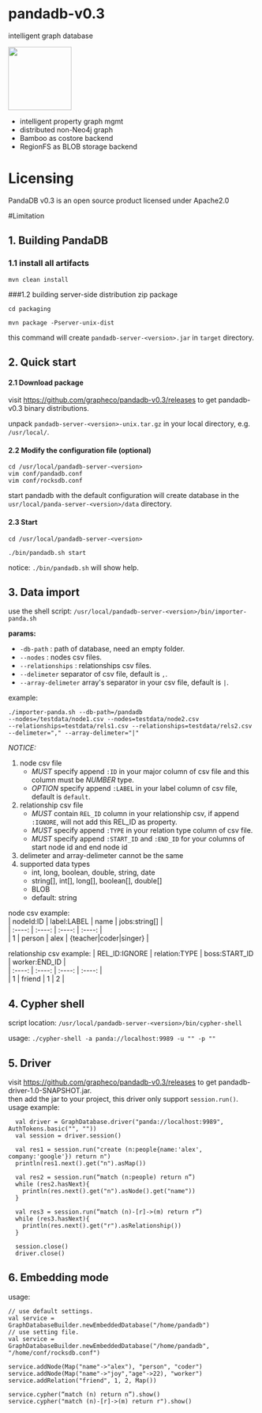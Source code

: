 # pandadb-v0.3
intelligent graph database

<img src="docs/logo.jpg" width="128">

* intelligent property graph mgmt
* distributed non-Neo4j graph
* Bamboo as costore backend
* RegionFS as BLOB storage backend

# Licensing
PandaDB v0.3 is an open source product licensed under Apache2.0

#Limitation

## 1. Building PandaDB
### 1.1 install all artifacts
```
mvn clean install
```
###1.2 building server-side distribution zip package
```
cd packaging

mvn package -Pserver-unix-dist
```
this command will create `pandadb-server-<version>.jar` in `target` directory.


## 2. Quick start
#### 2.1 Download package

visit https://github.com/grapheco/pandadb-v0.3/releases to get pandadb-v0.3 binary distributions.

unpack `pandadb-server-<version>-unix.tar.gz` in your local directory, e.g. `/usr/local/`.

#### 2.2 Modify the configuration file (optional)
```
cd /usr/local/pandadb-server-<version>
vim conf/pandadb.conf
vim conf/rocksdb.conf
```
start pandadb with the default configuration will create database in the `usr/local/panda-server-<version>/data` directory.

#### 2.3 Start
```
cd /usr/local/pandadb-server-<version>

./bin/pandadb.sh start

```
notice: `./bin/pandadb.sh` will show help.

## 3. Data import
use the shell script: `/usr/local/pandadb-server-<version>/bin/importer-panda.sh`  

**params:**
* `-db-path`    : path of database, need an empty folder.
* `--nodes`     : nodes csv files.
* `--relationships`     : relationships csv files.
* `--delimeter`     separator of csv file, default is `,`.
* `--array-delimeter` array's separator in your csv file, default is `|`. 

example: 
```
./importer-panda.sh --db-path=/pandadb 
--nodes=/testdata/node1.csv --nodes=testdata/node2.csv
--relationships=testdata/rels1.csv --relationships=testdata/rels2.csv
--delimeter="," --array-delimeter="|"
```
*NOTICE:*
1. node csv file
    - *MUST* specify append `:ID` in your major column of csv file and this column must be *NUMBER* type.
    - *OPTION* specify append `:LABEL` in your label column of csv file, default is `default`.  
2. relationship csv file
    - *MUST* contain `REL_ID` column in your relationship csv, if append `:IGNORE`, will not add this REL_ID as property.
    - *MUST* specify append `:TYPE` in your relation type column of csv file.
    - *MUST* specify append `:START_ID` and `:END_ID` for your columns of start node id and end node id
3. delimeter and array-delimeter cannot be the same
4. supported data types
    - int, long, boolean, double, string, date
    - string[], int[], long[], boolean[], double[]
    - BLOB
    - default: string

node csv example:  
| nodeId:ID | label:LABEL | name | jobs:string[] |  
| :----: | :----: | :----: | :----: |  
| 1 | person | alex | {teacher\|coder\|singer} |
  
relationship csv example:
| REL_ID:IGNORE | relation:TYPE | boss:START_ID | worker:END_ID |  
| :----: | :----: | :----: | :----: |  
| 1 | friend | 1 | 2 |

## 4. Cypher shell
script location: `/usr/local/pandadb-server-<version>/bin/cypher-shell`  

usage: `./cypher-shell -a panda://localhost:9989 -u "" -p ""`

## 5. Driver
visit https://github.com/grapheco/pandadb-v0.3/releases to get pandadb-driver-1.0-SNAPSHOT.jar.   
then add the jar to your project, this driver only support `session.run()`.  
usage example:
```
  val driver = GraphDatabase.driver("panda://localhost:9989", AuthTokens.basic("", ""))
  val session = driver.session()
  
  val res1 = session.run("create (n:people{name:'alex', company:'google'}) return n")
  println(res1.next().get("n").asMap())
  
  val res2 = session.run(“match (n:people) return n”)
  while (res2.hasNext){
    println(res.next().get("n").asNode().get("name"))
  }
  
  val res3 = session.run(“match (n)-[r]->(m) return r”)
  while (res3.hasNext){
    println(res.next().get("r").asRelationship())
  }
  
  session.close()
  driver.close()

```

## 6. Embedding mode
usage:
```
// use default settings.
val service = GraphDatabaseBuilder.newEmbeddedDatabase("/home/pandadb")
// use setting file.
val service = GraphDatabaseBuilder.newEmbeddedDatabase("/home/pandadb", "/home/conf/rocksdb.conf")
	
service.addNode(Map("name"->"alex"), "person", "coder")
service.addNode(Map("name"->"joy","age"->22), "worker")
service.addRelation("friend", 1, 2, Map())

service.cypher(“match (n) return n”).show()
service.cypher("match (n)-[r]->(m) return r").show()
```
